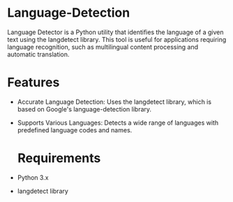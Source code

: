 # Language-Detection

Language Detector is a Python utility that identifies the language of a given text using the langdetect library. This tool is useful for applications requiring language recognition, such as multilingual content processing and automatic translation.

# Features
- Accurate Language Detection: Uses the langdetect library, which is based on Google's language-detection library.
- Supports Various Languages: Detects a wide range of languages with predefined language codes and names.

  # Requirements
- Python 3.x
- langdetect library
